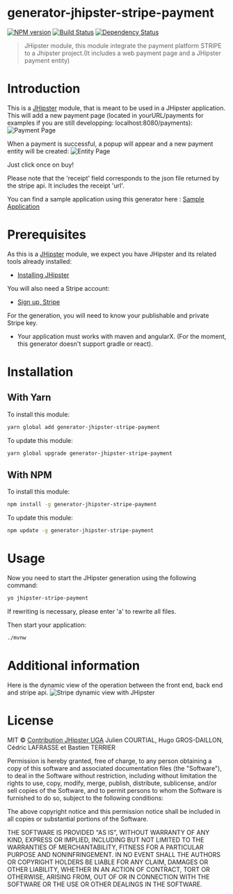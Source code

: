 # generator-jhipster-stripe-payment
[![NPM version][npm-image]][npm-url] [![Build Status][travis-image]][travis-url] [![Dependency Status][daviddm-image]][daviddm-url]
> JHipster module, this module integrate the payment platform STRIPE to a Jhipster project.(It includes a web payment page and a JHipster payment entity)

# Introduction

This is a [JHipster](http://jhipster.github.io/) module, that is meant to be used in a JHipster application. This will add a new payment page (located in yourURL/payments for examples if you are still developping: localhost:8080/payments):
![Payment Page](images/PaymentPage.png)

When a payment is successful, a popup will appear and a new payment entity will be created:
![Entity Page](images/EntityPayment.png)

Just click once on buy!

Please note that the 'receipt' field corresponds to the json file returned by the stripe api. It includes the receipt 'url'.

You can find a sample application using this generator here : [Sample Application](https://github.com/contribution-jhipster-uga/sample-application-stripe)


# Prerequisites

As this is a [JHipster](http://jhipster.github.io/) module, we expect you have JHipster and its related tools already installed:

- [Installing JHipster](https://jhipster.github.io/installation.html)

You will also need a Stripe account:

- [Sign up, Stripe](https://dashboard.stripe.com/register)

For the generation, you will need to know your publishable and private Stripe key.

- Your application must works with maven and angularX. (For the moment, this generator doesn't support gradle or react).


# Installation

## With Yarn

To install this module:

```bash
yarn global add generator-jhipster-stripe-payment
```

To update this module:

```bash
yarn global upgrade generator-jhipster-stripe-payment
```

## With NPM

To install this module:

```bash
npm install -g generator-jhipster-stripe-payment
```

To update this module:

```bash
npm update -g generator-jhipster-stripe-payment
```

# Usage

Now you need to start the JHipster generation using the following command:
```bash
yo jhipster-stripe-payment
```
If rewriting is necessary, please enter 'a' to rewrite all files.

Then start your application:
```bash
./mvnw
```

# Additional information
Here is the dynamic view of the operation between the front end, back end and stripe api.
![Stripe dynamic view with JHipster](images/diagram.png)

# License


MIT © [Contribution JHipster UGA](https://github.com/contribution-jhipster-uga/)
Julien COURTIAL, Hugo GROS-DAILLON, Cédric LAFRASSE et Bastien TERRIER

Permission is hereby granted, free of charge, to any person obtaining a copy of this software and associated documentation files (the "Software"), to deal in the Software without restriction, including without limitation the rights to use, copy, modify, merge, publish, distribute, sublicense, and/or sell copies of the Software, and to permit persons to whom the Software is furnished to do so, subject to the following conditions:

The above copyright notice and this permission notice shall be included in all copies or substantial portions of the Software.

THE SOFTWARE IS PROVIDED "AS IS", WITHOUT WARRANTY OF ANY KIND, EXPRESS OR IMPLIED, INCLUDING BUT NOT LIMITED TO THE WARRANTIES OF MERCHANTABILITY, FITNESS FOR A PARTICULAR PURPOSE AND NONINFRINGEMENT. IN NO EVENT SHALL THE AUTHORS OR COPYRIGHT HOLDERS BE LIABLE FOR ANY CLAIM, DAMAGES OR OTHER LIABILITY, WHETHER IN AN ACTION OF CONTRACT, TORT OR OTHERWISE, ARISING FROM, OUT OF OR IN CONNECTION WITH THE SOFTWARE OR THE USE OR OTHER DEALINGS IN THE SOFTWARE.

[npm-image]: https://img.shields.io/npm/v/generator-jhipster-database-backup.svg
[npm-url]: https://npmjs.org/package/generator-jhipster-database-backup
[travis-image]: https://travis-ci.org/contribution-jhipster-uga/generator-jhipster-database-backup.svg?branch=master
[travis-url]: https://travis-ci.org/contribution-jhipster-uga/generator-jhipster-database-backup
[daviddm-image]: https://david-dm.org/contribution-jhipster-uga/generator-jhipster-database-backup.svg?theme=shields.io
[daviddm-url]: https://david-dm.org/contribution-jhipster-uga/generator-jhipster-database-backup
